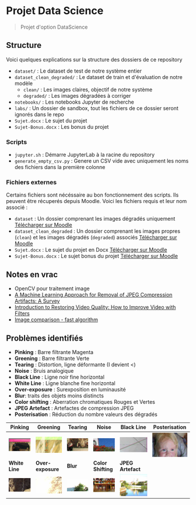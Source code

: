 # Projet Data Science

> Projet d'option DataScience

## Structure

Voici quelques explications sur la structure des dossiers de ce repository

* `dataset/` : Le dataset de test de notre système entier
* `dataset_clean_degraded/` : Le dataset de train et d'évaluation de notre modèle
	* `clean/` : Les images claires, objectif de notre système
	* `degraded/` : Les images dégradées à corriger
* `notebooks/` : Les notebooks Jupyter de recherche
* `labs/` : Un dossier de sandbox, tout les fichiers de ce dossier seront ignorés dans le repo
* `Sujet.docx` : Le sujet du projet
* `Sujet-Bonus.docx` : Les bonus du projet

### Scripts

* `jupyter.sh` : Démarre JupyterLab à la racine du repository
* `generate_empty_csv.py` : Genere un CSV vide avec uniquement les noms des fichiers dans la première colonne

### Fichiers externes

Certains fichiers sont nécéssaire au bon fonctionnement des scripts.
Ils peuvent être récuperés depuis Moodle.
Voici les fichiers requis et leur nom associé : 

* `dataset` : Un dossier comprenant les images dégradés uniquement [Télécharger sur Moodle](https://moodle-ingenieurs.cesi.fr/mod/resource/view.php?id=3234)
* `dataset_clean_degraded` : Un dossier comprenant les images propres (`clean`) et les images dégradés (`degraded`) associés [Télécharger sur Moodle](https://moodle-ingenieurs.cesi.fr/mod/resource/view.php?id=3237)
* `Sujet.docx` : Le sujet du projet en Docx [Télécharger sur Moodle](https://moodle-ingenieurs.cesi.fr/mod/resource/view.php?id=3233)
* `Sujet-Bonus.docx` : Le sujet bonus du projet [Télécharger sur Moodle](https://moodle-ingenieurs.cesi.fr/mod/resource/view.php?id=3238)

## Notes en vrac

* OpenCV pour traitement image
* [A Machine Learning Approach for Removal of JPEG Compression Artifacts: A Survey](https://www.researchgate.net/publication/298801742_A_Machine_Learning_Approach_for_Removal_of_JPEG_Compression_Artifacts_A_Survey)
* [Introduction to Restoring Video Quality: How to Improve Video with Filters](http://www.digitalfaq.com/guides/video/introduction-restore-video.htm)
* [Image comparison - fast algorithm](https://stackoverflow.com/questions/843972/image-comparison-fast-algorithm)

## Problèmes identifiés

* **Pinking** : Barre filtrante Magenta
* **Greening** : Barre filtrante Verte
* **Tearing** : Distortion, ligne déformante (I devient <)
* **Noise** : Bruis analogique
* **Black Line** : Ligne noir fine horizontal
* **White Line** : Ligne blanche fine horizontal
* **Over-exposure** : Surexposition en luminausité
* **Blur**: traits des objets moins distincts
* **Color shifting** : Aberration chromatiques Rouges et Vertes
* **JPEG Artefact** : Artefactes de compression JPEG
* **Posterisation** : Réduction du nombre valeurs des dégradés

|Pinking|Greening|Tearing|Noise|Black Line|Posterisation|
|-------|--------|-------|-----|----------|---|
|![Pinking](examples/pinking.png)|![Greening](examples/greening.png)|![Tearing](examples/tearing.png)|![Noise](examples/noise.png)|![Black Line](examples/black-line.png)|![Posterisation](examples/posterisation.png)|
|**White Line**|**Over-exposure**|**Blur**|**Color Shifting**|**JPEG Artefact**|
|![White Line](examples/white-line.png)|![Over-exposure](examples/over-exposure.png)|![Blur](examples/blur.png)|![Color Shifting](examples/color-shifting.png)|![JPEG Artefact](examples/jpeg-artefact.png)|
